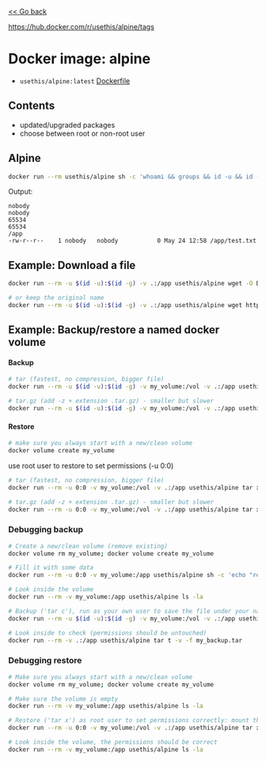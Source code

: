 [<< Go back](../README.md#overview)

https://hub.docker.com/r/usethis/alpine/tags

# Docker image: alpine

- `usethis/alpine:latest` [Dockerfile](Dockerfile)

## Contents

- updated/upgraded packages
- choose between root or non-root user

## Alpine

```bash
docker run --rm usethis/alpine sh -c 'whoami && groups && id -u && id -g && pwd && touch test.txt && ls -la /app/test.txt'
```

Output:

```
nobody
nobody
65534
65534
/app
-rw-r--r--    1 nobody   nobody           0 May 24 12:58 /app/test.txt
```

## Example: Download a file

```bash
docker run --rm -u $(id -u):$(id -g) -v .:/app usethis/alpine wget -O Dockerfile.alpine https://raw.githubusercontent.com/rboonzaijer/docker-images/main/alpine/Dockerfile

# or keep the original name
docker run --rm -u $(id -u):$(id -g) -v .:/app usethis/alpine wget https://raw.githubusercontent.com/rboonzaijer/docker-images/main/alpine/Dockerfile
```

## Example: Backup/restore a named docker volume

#### Backup

```bash
# tar (fastest, no compression, bigger file)
docker run --rm -u $(id -u):$(id -g) -v my_volume:/vol -v .:/app usethis/alpine tar c -f my_backup.tar -C /vol .

# tar.gz (add -z + extension .tar.gz) - smaller but slower
docker run --rm -u $(id -u):$(id -g) -v my_volume:/vol -v .:/app usethis/alpine tar c -z -f my_backup.tar.gz -C /vol .
```

#### Restore

```bash
# make sure you always start with a new/clean volume
docker volume create my_volume
```

use root user to restore to set permissions (-u 0:0)

```bash
# tar (fastest, no compression, bigger file)
docker run --rm -u 0:0 -v my_volume:/vol -v .:/app usethis/alpine tar x -f my_backup.tar -C /vol .

# tar.gz (add -z + extension .tar.gz) - smaller but slower
docker run --rm -u 0:0 -v my_volume:/vol -v .:/app usethis/alpine tar x -z -f my_backup.tar.gz -C /vol .
```

### Debugging backup

```bash
# Create a new/clean volume (remove existing)
docker volume rm my_volume; docker volume create my_volume

# Fill it with some data
docker run --rm -u 0:0 -v my_volume:/app usethis/alpine sh -c 'echo "root" > test-root-0.txt; echo "normal" > test-1000.txt; echo "nobody" > test-nobody-65534.txt; echo "another" > test-another-12345.txt; chown nobody:nobody test-nobody-65534.txt; chown 1000:1000 test-1000.txt; chown 12345:54321 test-another-12345.txt; ls -la'

# Look inside the volume
docker run --rm -v my_volume:/app usethis/alpine ls -la

# Backup ('tar c'), run as your own user to save the file under your name: mount the named volume to /vol, and the current directory to /app, then create the tar in /app :
docker run --rm -u $(id -u):$(id -g) -v my_volume:/vol -v .:/app usethis/alpine tar c -f my_backup.tar -C /vol .

# Look inside to check (permissions should be untouched)
docker run --rm -v .:/app usethis/alpine tar t -v -f my_backup.tar
```

### Debugging restore

```bash
# Make sure you always start with a new/clean volume
docker volume rm my_volume; docker volume create my_volume

# Make sure the volume is empty
docker run --rm -v my_volume:/app usethis/alpine ls -la

# Restore ('tar x') as root user to set permissions correctly: mount the named volume to /vol, and the current directory to /app, then extract the tar to /vol :
docker run --rm -u 0:0 -v my_volume:/vol -v .:/app usethis/alpine tar x -f my_backup.tar -C /vol .

# Look inside the volume, the permissions should be correct
docker run --rm -v my_volume:/app usethis/alpine ls -la
```
